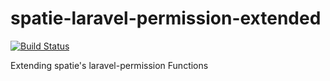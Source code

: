 # spatie-laravel-permission-extended
[![Build Status](https://travis-ci.org/lloricode/spatie-laravel-permission-extended.svg?branch=master)](https://travis-ci.org/lloricode/spatie-laravel-permission-extended)

Extending spatie's laravel-permission Functions
